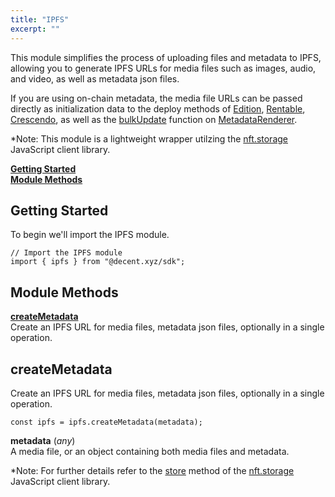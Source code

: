 ```yaml
---
title: "IPFS"
excerpt: ""
---
```

This module simplifies the process of uploading files and metadata to IPFS, allowing you to generate IPFS URLs for media files such as images, audio, and video, as well as metadata json files.

If you are using on-chain metadata, the media file URLs can be passed directly as initialization data to the deploy methods of [Edition](Edition.md), [Rentable](Rentable.md), [Crescendo](Crescendo.md), as well as the [bulkUpdate](MetadataRenderer.md#bulkupdate) function on [MetadataRenderer](MetadataRenderer.md).

*Note: This module is a lightweight wrapper utilzing the [nft.storage](https://nft.storage/docs/client/js/) JavaScript client library.

[**Getting Started**](#getting-started)  
[**Module Methods**](#module-methods)  

## Getting Started

To begin we'll import the IPFS module.

```
// Import the IPFS module
import { ipfs } from "@decent.xyz/sdk";
```
## Module Methods

[**createMetadata**](#createmetadata)  
Create an IPFS URL for media files, metadata json files, optionally in a single operation.

## createMetadata

Create an IPFS URL for media files, metadata json files, optionally in a single operation.

```
const ipfs = ipfs.createMetadata(metadata);
```

**metadata** (*any*)  
A media file, or an object containing both media files and metadata.

*Note: For further details refer to the [store](https://nft.storage/docs/client/js/#store---store-erc1155-nft-data) method of the [nft.storage](https://nft.storage/docs/client/js/) JavaScript client library.
